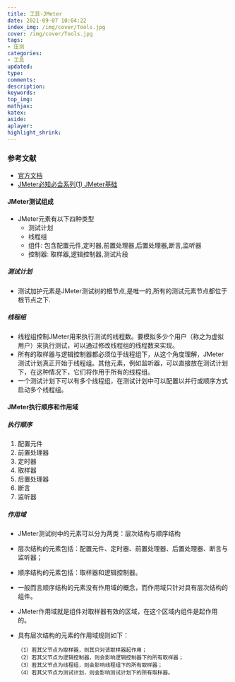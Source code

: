 ```yaml
---
title: 工具-JMeter
date: 2021-09-07 10:04:22
index_img: /img/cover/Tools.jpg
cover: /img/cover/Tools.jpg
tags:
- 压测
categories:
- 工具
updated:
type:
comments:
description:
keywords:
top_img:
mathjax:
katex:
aside:
aplayer:
highlight_shrink:
---
```


### 参考文献

* [官方文档](https://jmeter.apache.org/usermanual/get-started.html)
* [JMeter必知必会系列(1) JMeter基础](https://zhuanlan.zhihu.com/p/72905562)

#### JMeter测试组成

* JMeter元素有以下四种类型
  * 测试计划
  * 线程组
  * 组件: 包含配置元件,定时器,前置处理器,后置处理器,断言,监听器
  * 控制器: 取样器,逻辑控制器,测试片段

##### 测试计划

* 测试加护元素是JMeter测试树的根节点,是唯一的,所有的测试元素节点都位于根节点之下.

##### 线程组

* 线程组控制JMeter用来执行测试的线程数。要模拟多少个用户（称之为虚拟用户）来执行测试，可以通过修改线程组的线程数来实现。
* 所有的取样器与逻辑控制器都必须位于线程组下，从这个角度理解，JMeter测试计划真正开始于线程组。其他元素，例如监听器，可以直接放在测试计划下，在这种情况下，它们将作用于所有的线程组。
* 一个测试计划下可以有多个线程组，在测试计划中可以配置以并行或顺序方式启动多个线程组。

#### JMeter执行顺序和作用域

##### 执行顺序

1. 配置元件
2. 前置处理器
3. 定时器
4. 取样器
5. 后置处理器
6. 断言
7. 监听器

##### 作用域

* JMeter测试树中的元素可以分为两类：层次结构与顺序结构

* 层次结构的元素包括：配置元件、定时器、前置处理器、后置处理器、断言与监听器；

* 顺序结构的元素包括：取样器和逻辑控制器。

* 一般而言顺序结构的元素没有作用域的概念，而作用域只针对具有层次结构的组件。

* JMeter作用域就是组件对取样器有效的区域，在这个区域内组件是起作用的。

* 具有层次结构的元素的作用域规则如下：

  ```
  （1）若其父节点为取样器，则其只对该取样器起作用；
  （2）若其父节点为逻辑控制器，则会影响逻辑控制器下的所有取样器；
  （3）若其父节点为线程组，则会影响线程组下的所有取样器；
  （4）若其父节点为测试计划，则会影响测试计划下的所有取样器。
  ```

  
